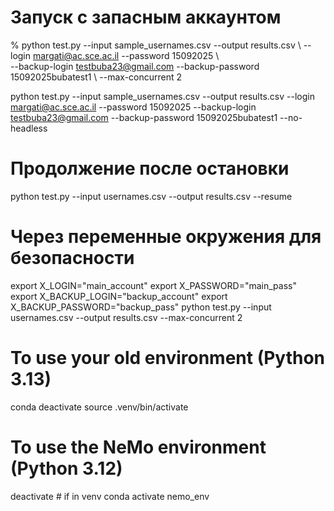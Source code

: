 # Запуск с запасным аккаунтом
% python test.py --input sample_usernames.csv --output results.csv \ 
  --login margati@ac.sce.ac.il --password 15092025 \  
  --backup-login testbuba23@gmail.com --backup-password 15092025bubatest1 \ 
  --max-concurrent 2

python test.py --input sample_usernames.csv --output results.csv --login margati@ac.sce.ac.il --password 15092025 --backup-login testbuba23@gmail.com --backup-password 15092025bubatest1 --no-headless




# Продолжение после остановки
python test.py --input usernames.csv --output results.csv --resume

# Через переменные окружения для безопасности
export X_LOGIN="main_account"
export X_PASSWORD="main_pass" 
export X_BACKUP_LOGIN="backup_account"
export X_BACKUP_PASSWORD="backup_pass"
python test.py --input usernames.csv --output results.csv --max-concurrent 2






# To use your old environment (Python 3.13)
conda deactivate
source .venv/bin/activate

# To use the NeMo environment (Python 3.12)
deactivate  # if in venv
conda activate nemo_env
